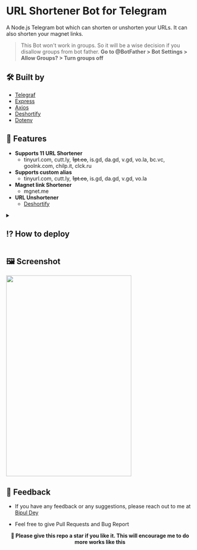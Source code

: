 
# URL Shortener Bot for Telegram

A Node.js Telegram bot which can shorten or unshorten your URLs. It can also shorten your magnet links. 
> This Bot won't work in groups. So it will be a wise decision if you disallow groups from bot father. **Go to @BotFather > Bot Settings > Allow Groups? > Turn groups off**

## 🛠️ Built by

- [Telegraf](https://www.npmjs.com/package/telegraf)
- [Express](https://www.npmjs.com/package/express)
- [Axios](https://www.npmjs.com/package/axios)
- [Deshortify](https://www.npmjs.com/package/deshortify)
- [Dotenv](https://www.npmjs.com/package/dotenv)

## 🚀 Features

- **Supports 11 URL Shortener**
    - tinyurl.com, cutt.ly, ~~1pt.co~~, is.gd, da.gd, v.gd, vo.la, bc.vc, goolnk.com, chilp.it, clck.ru
- **Supports custom alias**
    - tinyurl.com, cutt.ly, ~~1pt.co~~, is.gd, da.gd, v.gd, vo.la
- **Magnet link Shortener**
    - mgnet.me
- **URL Unshortener**
    - [Deshortify](https://www.npmjs.com/package/deshortify)

<details>
    <summary><h2>⁉️ How to deploy</h2></summary>
<ol>
<li>Fork this repo</li>
<li>From <a href="https://t.me/BotFather">BotFather</a> make a new bot and copy the BOT_TOKEN and paste it in the sample.env</li>
<li>Write <code>/mybots</code> and select your bot and then **Edit Bot > Edit Commands** and paste the below Commands</li>
<pre>
unshorten - Unshorten a shortened URL (/unshorten <URL>) 🗜
features - Show the list of features 🚀
start - Check if I am alive 🤨
help - Get some help 🆘
</pre>
<li>Go to <a href="https://tinyurl.com/app">TinyUrl</a>, <a href="https://cutt.ly/">Cuttly</a>, <a href="https://vo.la/">Vola</a>, <a href="https://bc.vc/">Bcvc</a> and sign up to get an api key</li>
<li>Copy the api keys and paste them in the sample.env file</li>
<li>Press <code>Commit New File</code></li>
<li>Go to <a href="https://replit.com/signup?from=landing">Replit</a> and signup with your github account</li>
<li>Press <code>+ Create</code> tab</li>
<li>Press <code>Import from Github</code> and select the forked repo</li>
<li>Go to the Secrets tab</li>
</br>
<p align="left">
    <img src="https://telegra.ph/file/e2565dd6e2ea7ab792f90.png">
</p>
<li> Add the sample.env keys and values one by one and click <code>Add new Secret</code></li> </br>
<p align="left">
    <img src="https://telegra.ph/file/32b386ed7afea6270af7e.png">
</p>
<li> After adding all 5 Secrets it should look like this</li> </br>
<p align="left">
    <img src="https://telegra.ph/file/17303148f87a74739313b.png">
</p>
<li> Press the <code>Run</code> button and you should see something like this in the console</li></br>
<p align="left">
    <img src="https://telegra.ph/file/63cfa0b6ad0e6dbcf869a.png">
</p>
<li> Copy the url from the browser preview tab</li></br>
<p align="left">
    <img src="https://telegra.ph/file/5159ec265faa4f3bcfa90.png">
</p>
<blockquote>Add the url in a cron job website to prevent replit from going to sleep</blockquote>
<li> Go to <a href="https://cron-job.org/en/">Cron-job</a> and sign up</li>
<li> Then go to the <code>Cronjobs</code> tab and click <code>Create  Cronjob</code> button</li>
<li> Give it a title and paste the copied replit url in the <code>URL</code> field then change the <b>Execution Schedule</b> to <code>Every 1 minute(s)</code> </li></br>
<p align="left">
    <img src="https://telegra.ph/file/0956f42c048ff09c00252.png">
</p>
<li> Then press <code>Create</code>. Done! Now just check the bot it should work fine 24/7</li>
</ol>
</details>

    
## 🖼️ Screenshot

<img height="540" width="336" src="https://telegra.ph/file/ded190af77245cb7adcac.png"></img>

## 📨 Feedback

- If you have any feedback or any suggestions, please reach out to me at [Bipul Dey](https://t.me/bipuldey19)

- Feel free to give Pull Requests and Bug Report

<p align="center"><b>🖤 Please give this repo a star if you like it. This will encourage me to do more works like this</b><p>

